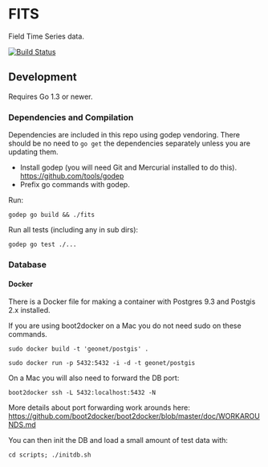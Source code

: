 # FITS

Field Time Series data.

[![Build Status](https://snap-ci.com/GeoNet/fits/branch/master/build_image)](https://snap-ci.com/GeoNet/fits/branch/master)

## Development 

Requires Go 1.3 or newer.

### Dependencies and Compilation

Dependencies are included in this repo using godep vendoring.  There should be no need to `go get` the dependencies 
separately unless you are updating them.

* Install godep (you will need Git and Mercurial installed to do this). https://github.com/tools/godep
* Prefix go commands with godep.

Run:

```godep go build && ./fits```

Run all tests (including any in sub dirs):

```godep go test ./...```

### Database

#### Docker

There is a Docker file for making a container with Postgres 9.3 and Postgis 2.x installed.

If you are using boot2docker on a Mac you do not need sudo on these commands.

```
sudo docker build -t 'geonet/postgis' .
```

```
sudo docker run -p 5432:5432 -i -d -t geonet/postgis

```

On a Mac you will also need to forward the DB port:

```
boot2docker ssh -L 5432:localhost:5432 -N
```

More details about port forwarding work arounds here: https://github.com/boot2docker/boot2docker/blob/master/doc/WORKAROUNDS.md

You can then init the DB and load a small amount of test data with:

```
cd scripts; ./initdb.sh
```
